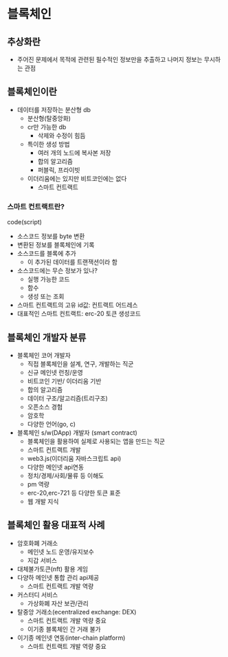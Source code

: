 # 블록체인

## 추상화란

- 주어진 문제에서 목적에 관련된 필수적인 정보만을 추출하고 나머지 정보는 무시하는 관점

## 블록체인이란

- 데이터를 저장하는 분산형 db
  - 분산형(탈중앙화)
  - cr만 가능한 db
    - 삭제와 수정이 힘듬
  - 특이한 생성 방법
    - 여러 개의 노드에 복사본 저장
    - 합의 알고리즘
    - 퍼블릭, 프라이빗
  - 이더리움에는 있지만 비트코인에는 없다
    - 스마트 컨트랙트

### 스마트 컨트랙트란?

code(script)

- 소스코드 정보를 byte 변환
- 변환된 정보를 블록체인에 기록
- 소스코드를 블록에 추가
  - 이 추가된 데이터를 트랜잭션이라 함
- 소스코드에는 무슨 정보가 있나?
  - 실행 가능한 코드
  - 함수
  - 생성 또는 조회
- 스마트 컨트랙트의 고유 id값: 컨트랙트 어드레스
- 대표적인 스마트 컨트랙트: erc-20 토큰 생성코드

## 블록체인 개발자 분류

- 블록체인 코어 개발자
  - 직접 블록체인을 설계, 연구, 개발하는 직군
  - 신규 메인넷 런칭/운영
  - 비트코인 기반/ 이더리움 기반
  - 합의 알고리즘
  - 데이터 구조/알고리즘(트리구조)
  - 오픈소스 경험
  - 암호학
  - 다양한 언어(go, c)
- 블록체인 s/w(DApp) 개발자 (smart contract)
  - 블록체인을 활용하여 실제로 사용되는 앱을 만드는 직군
  - 스마트 컨트랙트 개발
  - web3.js(이더리움 자바스크립트 api)
  - 다양한 메인넷 api연동
  - 정치/경제/사회/물류 등 이해도
  - pm 역량
  - erc-20,erc-721 등 다양한 토큰 표준
  - 웹 개발 지식

## 블록체인 활용 대표적 사례

- 암호화폐 거래소
  - 메인넷 노드 운영/유지보수
  - 지갑 서비스
- 대체불가토큰(nft) 활용 게임
- 다양하 메인넷 통합 관리 api제공
  - 스마트 컨트랙트 개발 역량
- 커스터디 서비스
  - 가상화폐 자산 보관/관리
- 탈중앙 거래소(ecentralized exchange: DEX)
  - 스마트 컨트랙트 개발 역량 중요
  - 이기종 블록체인 간 거래 불가
- 이기종 메인넷 연동(inter-chain platform)
  - 스마트 컨트랙트 개발 역량 중요